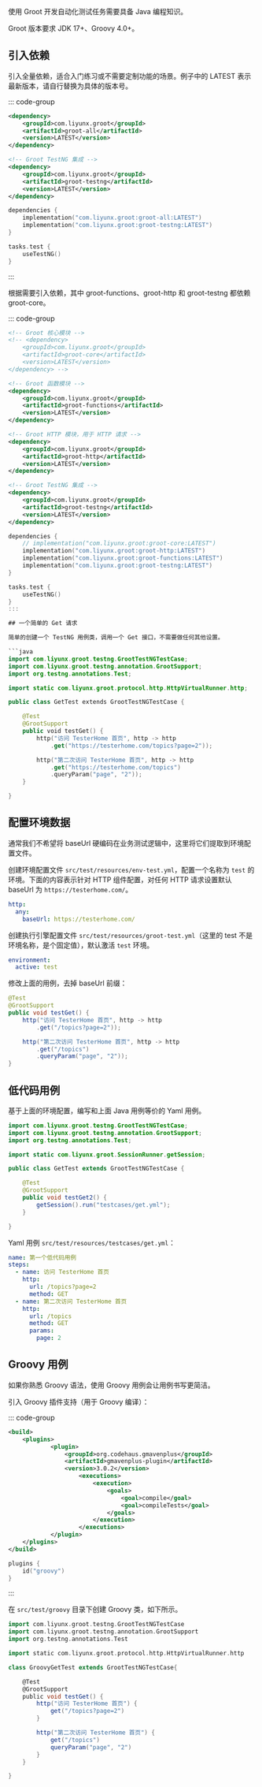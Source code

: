 

使用 Groot 开发自动化测试任务需要具备 Java 编程知识。

Groot 版本要求 JDK 17+、Groovy 4.0+。

## 引入依赖

引入全量依赖，适合入门练习或不需要定制功能的场景。例子中的 LATEST 表示最新版本，请自行替换为具体的版本号。

::: code-group

```xml [Maven]
<dependency>
    <groupId>com.liyunx.groot</groupId>
    <artifactId>groot-all</artifactId>
    <version>LATEST</version>
</dependency>

<!-- Groot TestNG 集成 -->
<dependency>
    <groupId>com.liyunx.groot</groupId>
    <artifactId>groot-testng</artifactId>
    <version>LATEST</version>
</dependency>
```

```kotlin [Gradle]
dependencies {
    implementation("com.liyunx.groot:groot-all:LATEST")
    implementation("com.liyunx.groot:groot-testng:LATEST")
}

tasks.test {
    useTestNG()
}
```

:::

根据需要引入依赖，其中 groot-functions、groot-http 和 groot-testng 都依赖 groot-core。

::: code-group

```xml [Maven]
<!-- Groot 核心模块 -->
<!-- <dependency>
    <groupId>com.liyunx.groot</groupId>
    <artifactId>groot-core</artifactId>
    <version>LATEST</version>
</dependency> -->

<!-- Groot 函数模块 -->
<dependency>
    <groupId>com.liyunx.groot</groupId>
    <artifactId>groot-functions</artifactId>
    <version>LATEST</version>
</dependency>

<!-- Groot HTTP 模块，用于 HTTP 请求 -->
<dependency>
    <groupId>com.liyunx.groot</groupId>
    <artifactId>groot-http</artifactId>
    <version>LATEST</version>
</dependency>

<!-- Groot TestNG 集成 -->
<dependency>
    <groupId>com.liyunx.groot</groupId>
    <artifactId>groot-testng</artifactId>
    <version>LATEST</version>
</dependency>
```

```kotlin [Gradle]
dependencies {
    // implementation("com.liyunx.groot:groot-core:LATEST")
    implementation("com.liyunx.groot:groot-http:LATEST")
    implementation("com.liyunx.groot:groot-functions:LATEST")
    implementation("com.liyunx.groot:groot-testng:LATEST")
}

tasks.test {
    useTestNG()
}
:::

## 一个简单的 Get 请求

简单的创建一个 TestNG 用例类，调用一个 Get 接口，不需要做任何其他设置。

```java
import com.liyunx.groot.testng.GrootTestNGTestCase;
import com.liyunx.groot.testng.annotation.GrootSupport;
import org.testng.annotations.Test;

import static com.liyunx.groot.protocol.http.HttpVirtualRunner.http;

public class GetTest extends GrootTestNGTestCase {

    @Test
    @GrootSupport
    public void testGet() {
        http("访问 TesterHome 首页", http -> http
            .get("https://testerhome.com/topics?page=2"));

        http("第二次访问 TesterHome 首页", http -> http
            .get("https://testerhome.com/topics")
            .queryParam("page", "2"));
    }

}
```

## 配置环境数据

通常我们不希望将 baseUrl 硬编码在业务测试逻辑中，这里将它们提取到环境配置文件。

创建环境配置文件 `src/test/resources/env-test.yml`，配置一个名称为 `test` 的环境。下面的内容表示针对 HTTP 组件配置，对任何 HTTP 请求设置默认 baseUrl 为 `https://testerhome.com/`。

```yaml
http:
  any:
    baseUrl: https://testerhome.com/
```

创建执行引擎配置文件 `src/test/resources/groot-test.yml`（这里的 test 不是环境名称，是个固定值），默认激活 `test` 环境。

```yaml
environment:
  active: test
```

修改上面的用例，去掉 baseUrl 前缀：

```java
@Test
@GrootSupport
public void testGet() {
    http("访问 TesterHome 首页", http -> http
        .get("/topics?page=2"));

    http("第二次访问 TesterHome 首页", http -> http
        .get("/topics")
        .queryParam("page", "2"));
}
```

## 低代码用例

基于上面的环境配置，编写和上面 Java 用例等价的 Yaml 用例。

```java
import com.liyunx.groot.testng.GrootTestNGTestCase;
import com.liyunx.groot.testng.annotation.GrootSupport;
import org.testng.annotations.Test;

import static com.liyunx.groot.SessionRunner.getSession;

public class GetTest extends GrootTestNGTestCase {

    @Test
    @GrootSupport
    public void testGet2() {
        getSession().run("testcases/get.yml");
    }

}
```

Yaml 用例 `src/test/resources/testcases/get.yml`：

```yml
name: 第一个低代码用例
steps:
  - name: 访问 TesterHome 首页
    http:
      url: /topics?page=2
      method: GET
  - name: 第二次访问 TesterHome 首页
    http:
      url: /topics
      method: GET
      params:
        page: 2
```

## Groovy 用例

如果你熟悉 Groovy 语法，使用 Groovy 用例会让用例书写更简洁。

引入 Groovy 插件支持（用于 Groovy 编译）：

::: code-group

```xml [Maven]
<build>
    <plugins>
            <plugin>
                <groupId>org.codehaus.gmavenplus</groupId>
                <artifactId>gmavenplus-plugin</artifactId>
                <version>3.0.2</version>
                    <executions>
                        <execution>
                            <goals>
                                <goal>compile</goal>
                                <goal>compileTests</goal>
                            </goals>
                        </execution>
                    </executions>
            </plugin>
    </plugins>
</build>
```

```kotlin [Gradle]
plugins {
    id("groovy")
}
```

:::

在 `src/test/groovy` 目录下创建 Groovy 类，如下所示。

```groovy
import com.liyunx.groot.testng.GrootTestNGTestCase
import com.liyunx.groot.testng.annotation.GrootSupport
import org.testng.annotations.Test

import static com.liyunx.groot.protocol.http.HttpVirtualRunner.http

class GroovyGetTest extends GrootTestNGTestCase{

    @Test
    @GrootSupport
    public void testGet() {
        http("访问 TesterHome 首页") {
            get("/topics?page=2")
        }

        http("第二次访问 TesterHome 首页") {
            get("/topics")
            queryParam("page", "2")
        }
    }

}
```

